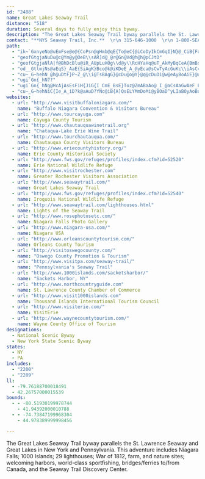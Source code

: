 ```yaml
---
id: "2488"
name: Great Lakes Seaway Trail
distance: "518"
duration: Several days to fully enjoy this byway.
description: "The Great Lakes Seaway Trail byway parallels the St. Lawrence Seaway and Great Lakes in New York and Pennsylvania. This adventure includes Niagara Falls; 1000 Islands; 29 lighthouses; War of 1812, farm, and nature sites; welcoming harbors, world-class sportfishing, bridges/ferries to/from Canada, and the Seaway Trail Discovery Center."
contact: "**NYS Seaway Trail, Inc.**  \r\n 315-646-1000  \r\n 1-800-SEAWAY-T  \r\n [Send E-mail](mailto:info@seawaytrail.com )  \r\n\r\n____  \r\n_**Pennsylvania**_  \r\n**[VisitErie](http://www.visiterie.com)**  \r\n1-800-524-ERIE (1-800-524-3743)  \r\n____  \r\n"
path:
  - "ik~`GxnyeNo@uEmFse@e@{CoPsn@gHmb@qE{To@eC{@iCoDyIkCmGqI}N}@_CiB{FoBuHqDgXoB}KmEcPgIgYcQ}q@_Lya@yGwUy@sD}Fah@gCmP}EoQsU}t@wCyIeVuh@aXg{@cCcFeMiUaCsGeJm[q@}AsGaKgO_WiAqDsCoMmAsEmCwHcSye@sVmk@yAeEmBgHySkc@iDmG{E{Hsl@sw@qCeF}IqScA_D[qBeLegAUyAmAuFa\\maAkZc`AuPsa@wH{RkpAqhDoAkCsJePwB_D}CuDoIyHmKmF{A_BqAsBos@i}Ak_@qv@g[uq@cEgIwAmEwC{OqAuD}@qAyGmHy@gAy@{A_K{XkOgd@oAeEs@mDs@uJWwAmAgEcByDw@{A}HgNoCiGcFsM}@eBwYic@kKgP{@aBc@eAgAgE[wCK{BMoUD{LEgCk@sEgAaE_AmB{L{QiCkCiBcAwBu@}BSoS?_CM}DeAaEmBoByAwBuBiAwAiFgI}CsCw`Aun@oIgGsA_BiA{Am}@i{AsVeb@mAgCu@mCYcBmCkS_@aFIwBDyd@A}NIqCo@gFc@aBcAmC{AsCaEuFiAcAeAy@kC_AeC[yUIcBGsCs@cDaBcQuNiE_EiB_DqFcOcAsA}IsHiA_BmUy_@}@sCy@{EsLgxA_Hq{@eA_KkJ_UydAqcC}FgMmHcM_AkBiCaIgBgG}BaJ}TkjAu@oCsByFiDsFgDoDwCyBkPyJyAmA_AsAo@mAam@q~AwHuSeI{U_AaDaYisA}[ycBkf@g|BeCoMeAsHuIk|Ay@{QHsBjJ{s@mMyDyFuBo@_@sCgCyAeBwAeCk@_Bi@aCi@{FeAiRI_CDeCZaD\\sAlGwRb@qBTyAH_CEaEY{BcVyo@oAgCyQc[gAuB_AqC}Gm\\wUkkA_CwJsB_L}FkXsAyDcDmG{V_d@yDmBoAMeCC{DjAyb@xYoAj@gBd@A|AbKzExFzC|@x@bM|QrC~FrAjA~C`EXl@Rr@JvACbSe@dEaCbM_\\eGaW{@q_@w@uEAeVRgBK_CeAsGoDiAw@cTyVu@s@{GsDoA_AsAyAiCkEsBoCoLgKw@y@{AgC{@_CkEmP_CuJa@eAkAyB_@a@cAy@}WmLcy@wKsPgKoRgQy@aAaJiVwK{W_n@y}@wCgF{@{BgGsR}Jg\\cJaMqA_ByFfBa@?uNsCsWsGaZuBmBWeTiKeGaSeAmEs@oDeBaQ_@uFgfAgk@_|@qe@agAwaAWm@SaAEgFOqAW{@_@}@uCsDYm@Ow@aDwWmLqt@iAmMsAiU}AcKiRw}@kQwv@eLsh@}Gs^wAaJ_@iAk@eAiAaAmBmAoD_Cui@oX[[_LwWoSed@cM}W_Mii@iQot@aAkFe@oDcCsLwEw[_@yCK{CCiZa@sDkDaE}WiXkFgJoDaF_NyVwYig@aNeWwD{Ks@yAgNiXsOcSmHuH}Uq^cXaf@gBsCcIaKiAaCSq@aAyFgAeCi@s@yRqPuFyFWm@yBwCgAgBqB{EkGoUoAyDcAsBaC{CUe@cY_[}BsBoCgBwBeAyC_A_C]wAGob@kAwE?u@PsQL_Py@e^uA{^qB{Ok@aEPsD`@mEjA{GrCwHrC[?}J`EyNxEeC`@sLt@cDx@mC`AebApb@cItDmErC_KxEaK`EsHxB{G`CgXdLmErCaK|KwGxHqEfEqLxHySdTcCpBwa@~XaBv@sBb@_AHiC?}BYyPkD_DSyAD}QlDyD?wEy@_B?wARuErBaC[aMkC@mAQw@w@a@UCi@Jk@d@S|@CfAKl@k@r@eFfF}JdJ}@`A[P}EnEiw@`t@sAxAqVvTa\\pZ}p@_EwRuBkt@eFgc@uCyDsB_AyCm@gDu@}D}EoCuDqAc@Gy\\eDw~AwMg~@mJqjAuKclAuLkkC}XgU`Ho@LsBSkNyCqDUyB@y]xB{ClAaF`DgMpKwDhC_c@zT{KfDqEfAgJjAcDl@gVtMkCvBsCtCwOpUcB|CyWzl@o@zB_@xCOlDDxI_@nDo@|BcIjTy@xAiAvAuIpHcBdBc@r@{@jB}BbGuJfXsH~\\YrBOtBWdKk@rLo@pKc@vC{@|Cwf@z|AqHj[oAxIsA][?q@Vw@`A_DlEkBlDEd@lGxCi@ze@}Bhy@o@rRYjOO^UrEsA|N?jAR|AZ|@\\j@hA|@t@RjV?xAFjA\\r@`@VVp@lARl@PrAB~@?|NInAy@`HEnCDjCr@tIJ`EBtIe@dOw@pK_ApHmBtJc@`BsItXiAnEoAjIc@nDUrD]`IA~DzAnvBE`G_@rGy@zG_A~E{B|HgBpIsAhIc@rD{@tDaAjB{@p@aAd@qAT_GbCeCx@sAT}VSNdCXdTZbO\\xWEtAc@`@ODUMuMoRgKaPqCsDcDsBcg@yV}CaB_@]sDp@gXnGqP~CyFrAmV~Ese@xCkACe@SkKmIgCkCiCmDkLeScXgOqFyBcAs@}BeDaNaVuAqB}CmBiRgHmBYmY}@yBBeIr@sBE_BYsBy@}EeCyCm@cC?gAJiFlAkBLsSk@kU[ePe@oAM}Ak@aAq@mAiAm@cAiCgGqI}TcBeDu@u@iBsAuH_DcG{AyAQuGqA"
  - "geofGtgjaNuDu@c@Ym@y@OeB\\sAR]d@_@r@Gn@Vd@h@h@pCJtD"
  - "geofGtgjaNlA|f@BhDcBlu@iR_AUpLuHOg\\d@y\\RcHYaHq@uT_AkMyBqCeA{BmBsL}M}@e@yBYwARkF`BeI~CiAl@uB|BwTpXo@l@_B~@m@PyARuXdC{GZwDg@}GqA_LuDo@KcSVcFR}JlBcu@`QsCNwXo@gGw@eKsBmBKiHDqDQ}i@aDcL~BqAmMYuAo@wAsAs@k@Eai@?mCEiB[yCwByA{AiBsC_B_D}@gCw@aDyAuJgK{{@oRkfB?{G\\gEbDwTnAkFTk@|@iAhCmChAcAn@e@lFuBcAgGk@sEYsDo@gKmAeZ_AuFmOkh@mE{McCoGsOy^w@cCoAcFoP}x@yBeKkG_[sH}_@mDwReJ_e@eJsf@qOcx@cAiDkBiDgFuHmCmF_AmDs@iEqCgTcYo`Cch@cgEkJ_x@UeF?mAhAiUD}DZoy@\\_g@[_F}BwJ{@kB}@mAsDmDmBwAcAk@uMZwLb@cCGsA_@_FuC{AsA{@wAmBw\\{RalAyEwZcDwVEgDl@i\\~@ebAAmDSsCaDeYu@aI_O_fA[_Dc@cKI}GEmlAEuEOuCqBgQyBsXqDoQoBgJmHaUiBgGuRuy@c@uBYgCIqFx@cXI}Ek@yF_CoQ}@sFyAoHiAeDyJwT{@kDc@aDoOi|BmIqfAsFyx@qDee@s@uKo@aTIoFk@mM}Ok{BEaE?mq@XskBr@ymA^ebANiHpCsTTgG^apBrBgyDj@}zDHw}AXo|AqBevDsCgaHa@uFc@kCeBwHUgEOuwAKgJwBoV]qcDo@snBJwt@SaUoDoMcB{Jo@mJaGgq@e@oCcIq[m@gDwAgMQgDuAge@y@qDeF{NuKy[uDaKm@_Cu@{GKkBCkKb@wnBKyoAiGA?lIOfAUj@[`@g@V_@Ds@E_@]Yc@[_BOqBm@eX?yEFcUdAmi@Rke@dAyZBeCd@ydACmh@NkWUaf@iCsaCe@qI}AyMsCwMgCgIyC_HoBuDy\\kg@kAuBqBqEuB{G}AsGcBmJqAqMa@kG[cLIuHDkLbDipBb@}MbDsn@bAcW`NqaC|Caq@ZoJ\\uS?}o@b@yNz@gO~AeOdBmK`AuFpEcRnEsQ|Oad@nC{JpAsFhAyGlAcJv@oNTyPNmb@Akg@Ycc@cAaRi@cPyBuWwJ{m@gBoPe@aHYeJEcGNuG\\gGd@mFn@kE~@mFhBoHvDmLbCyFbCaFrIqOvCqGxB{FrBoGbByG~@qEbAwGx@qHh@oIZiJL_OQub@Jc`A_@wOqBkc@McIAkFH{H^sL\\mH~AkS~@mI~BcPfD{PfHq[pIk]bCmIxAuF~A{Jr@eJT}GdA}bAp@qXtAqZ|@{MlDmd@^uFTwGDiDXerABsDXcH`AeL\\wBhAcGr@cCvKq\\rA_Gx@{Fn@mKH{JIwL?_HLyGd@gH|Gsg@pHge@bBmL~AiOv@wKz@gPXsKF}EFgSKuKgBir@UuURqVNkHl@cNv@oId@gDdB{IfGcVvBsK|@aJZyE~@iVd@oGvAoMlByM|BcL~C}L|AkFtBgG`GiNlBkDdBgC~CyDdDgD|D_DhEyBfGsBbD{@hDk@pVeBhEa@dJkA`PyC|PmExT{ItO{HrQcLrF}DpIoFbG_F`DuCbFqFpFoHvHiMzNiWdGgL~C{GfG{NjK_Y~@sBxAeC|BgCbB_BdBkAlBaAbTsFhCeAbCgBlBeBfDuE~CsHhA_Fn@wE^iFBgEIuEcEyh@YmEKyD?aIZoJ^_En@iFr@qDdB{GdDuIzDmHrIwMjOiWdC_FvBsFt@_C|BoI~@gF|A}LbDiZh@yCdAaEvBwGdBuDjJaOn@yA|B{GxAoGf@}DzCsb@l@aHp@sFdBoHz@_DrBgFdAsB`H{JrC_GbHsVH_@AYxBmInEmPNoB?wBoAwQY{N]yd@dGm@EaAcAeHSsBLeBn^uxAn@gDPmBNgEVsBnSwx@vGq_@vEq[dAgK|AaDxBmC\\m@~@_A~@c@b@EtAJ^LdIjD|BXf@M|@k@nByDXa@b@_@n@YrECnAa@l@q@TiADw@AeD[iK@yEZ{FhG~BtErClC`C~RtS|XdYjEfErErDbJ~D~IhDvYlK`{@eBfH[riAyB`K_@fNStFuG`M_JgAk{@]_f@c@cYBgC`@aFBwB]iEo@wEEaDHoB^yClDwSd@cE\\cEd@mNb@aEtAmFtAgEr@wCNuARqCDaDSsD{@cJ_A}DaBuD_@k@eAuAs@q@yCqBaLgGicAgc@{AdAmOhM_SbKeYrOsElBuXjHoGbCcKxEaDv@mI^]I{M^gCA_D]egAad@}D_A}DW}CHcBL}WtF{JjBsCz@iAv@o@r@sLvP{ANgAs@{AcFeCcKg@sAa@s@aA]aLgAi@Ky@i@Yq@mFsPuE}QuAgJ_BoQBwGn@aM}Bea@OsHUyCYaB_@eAsBaCo@sAUwAc@cKYkAsBsCs@aBoBiDyBuFcCuEgJwUgAmDeDgVm@gIu@}FgCyQsBgLcDkUeA}Is@eH}A{S_Is}@eAsFkSi~@cDyOYqBEm@BqB~@yg@]}D_BsHYkC{LsbBcEmm@IoIDywAKeBgBqMKeCOcp@g@c~@i@mkB_@ag@KsAsCgS_@sEqEe_BGeg@a@}{@Owv@eBoKyNgt@i@cGI{m@[ejAiCuTW_@cG_d@UUYmJ?_GUaNy@uNs@{EyBoKcD}_@gBwk@o@oXa@cXJsC~@qNhAsIhBuRb@sDfDiSd@gITuKu@e]I{Lo@qa@Om@gHyKcCu@Ie@nBoZhAkRhAgEl@eAh@kBDeAGif@GqCIsAcBcM_AsJwKoz@s@kOe@sh@Zmi@JkBbHwUzHyYrPmr@rKqa@p@iBRmBpIe^hAeHhBkj@|@kO?qEdEcxAlCwQNKb@eCzMgi@xU}i@|@}CdEwTvDeWfCmNDy@JQb@}KWoRg@aOiBe{@gAk\\oAsHUg@qLya@I_A_@QeNme@cBgMAaBSe@qFseA_AgVs@iG_@iSYsc@pK_@\\l@t@fEv@jDd@`AxA~AzHlB`Bx@lFrEpFpDh@TxBp@zFDza@_DpI_CpJ{Cxa@uWrDuB~JyGdUiUfCgBpBg@dgDoBH{B@gEGc~@OeCaF}e@aLqb@gVkeAiYmlA}@iFcA_K{B_a@iAaf@d@sOnCyg@l@kOJyEAoIqAgp@e@qPs@o_@_C}~Ao@k^oGi|EBaDr@eH~Jed@dP_u@hAqEdBuImDgFiCsHUy@c@eFcFop@oBeWm@qz@u@wd@mAy|@g@aI{@eHy@iJUuFIwKDuJb@cQh@aG`Ggb@h@sFZeJKcNm@mi@_@eD[yA}@{Bc@a@kUqa@gB_CqEaC_D}@gFDwl@bByAIu@SyAq@m@c@iAuA}DuDcX_Z{DgK_@kBy@QuJs@sEg@{OaA}De@sAc@sDSmKVoMr@aEd@oDn@gDjAaFvBgMlEwDz@{BVy[`A}z@jD_`B`IqEFqCs@wCaBkMuN{ByCmEmHsCsFwGuJgT_Ys@w@oCyBuKiHu@w@uKqQoB}Di@gB{c@guBm@gDWyDFaFbEed@vAwXtCoSRuBJeCRcMn@iUHeXCsNi@cOB{f@CoBKaAo@aC}@_B_BgAcAYsD?mWx@cAWeAmAm@wB_DsZeDah@WwCYgB_AsCoLqTuA_Cs@w@cAs@yAs@oAYmAGk]bAqa@rBs@JcCv@kKlEmCXy@?kBY{DcAyAu@_c@ee@gB{A{@k@}By@qBYgBCkjAbEkCOaBUoBm@oB_AiAw@sBmBek@on@_C_DaZgi@og@ar@mBeDuq@gqAsBcDeAqAmBuBkE_EaBgAcCqAwGmBcTyEoKmCa`AiY_d@{NiAg@iCeB}SuRoO}MgKgKsAyBwEiLePs_@uc@yeAqHaR{J_V?OyYor@gDuIUgJKy@UkRe@{Twe@cbCQal@w@m\\UkGqI_dAa@gFOgD{BicBcDip@WgIaB{lAIeBoAoLI_BuAmgA?{IViMAqIoAsz@WgHm@yGgAuFmYchAsMch@_AyGyBoSYyDu@mf@SiEU}B_AyEsOkq@o@eDe@kDc@aI]_WaBq_CgB}@gIwGyBiCgB{Ce@eAo@iBiAkEwI}`@}AmGuRii@aC{HmI_\\_B}DqZai@}CuGoBkFgDcLeOgj@iS}w@yFwSyI{\\iRcr@aLwb@sBkQQsF@aDb@kIFiDi@iXq@kf@y@{_@Uc[Y}Si@_Gy@gDiB{D{LuNoLmM}[k]c|@_~@}Ye[s]c]cCeBks@iVsH{BwDWei@|AkKLsFEaF[aMqBoR{BkIo@yAUcBs@{M}GcC}AmDkDaMoO}DsDqv@ao@_EsCgGaDoT_Iq\\cNqVmJieAsb@yg@oTiBm@wVsE}BYgk@kEaq@qRsA[iCW_a@~@eC?wg@wDkI]eDRaBX{A`@eDvAuDtCqBxBsArBaAjBgAfCy@jCu@|Cy@dGyFdj@q@fFu@tD}A~E_BbDmBxCsA|A_CrBiDhBcDhAwC`@yWf@wC^gDbAiFxC{[jUiAr@yBx@}El@st@fDiDp@iOxF_EdAiNzBaK~@yCd@mBr@}BrAePhNoBxA}Av@cAXsD^mCKuBg@cBw@cAu@yAyAeBwCm@uAgEsNiFqNyA_Cm@k@iBgAcB_@oBC}CNo\\bCaMv@uXdDed@hCyDbAqLvGiAb@iCZaNv@gARqCxAeBfBk@~@km@dcAiA~AmApAoA`AoBz@kDd@wn@~DqCd@cLfDsE~@yKf@eRd@}ARcB\\cXnJmXxI}F`BmAPgL`@}CB}WiCwBIc{@CcEDsQlAaJ^aAG{A]qJcEmCu@uAGiQ?yC\\un@|OoCd@}B@o`BuJug@gDgCe@_Cq@gTqJgKmDqD}@gBMqTm@g~@}BcFa@}F_AqC{@{A}@}AgAwDqDeAeAmCmDmDgGeDoHmAmDoHe\\iAmDoByDwI{McDmFgCgGeRmg@{N}XgAaDyU}z@uMuq@}LelAc@oDi@qCqAsDaNqVwHuOeAaB{EgGyAyA}AcAs[qNyBq@iB[{j@_HsD{@}DkBge@qXax@qd@aFaDsDmDiAsAeA_B}MwToBcCiAaAoA_A_CkAca@}QkJoEcE}BmCgBeZeU_BsAoDsDaDgEeBwCeMiWiAcC_B}E{AwFe@qCa@yEiOskBwDk[EaA{EeEqs@op@iAs@sCmAwIcCwBUa]MeO`@yiAyDoeAsF_a@eBqWuBcBDoBXea@tG}t@~NiBTkDDkCYoDeAqDsByQtp@k_@lrA}F|ScQtp@sA~DkMv\\}[d|@qk@byAuNp]k[vx@eBdE}LbRiGfKsArCu@nCsDp[}@dEaJtX{Nz^k@xBu@xDk@rEuAhQgF|l@gAxN[zQy@dR_AzLqFxc@_O~sAo@nHqAzRq@bH?~Af@lKj@dRI|F[hJCtBHdE\\rFdAlKx@hRpB~[jBdUhArSvE`n@nA~Rn@rFrE`Zx@zJTpLRj`@ElCS~BWxBm@xCg@rBg@xAqAlCiBrCcBdBcChByi@|\\mCrBiB~B}m@b}AoL|[cFvOcS~o@ua@pqAsObd@}@xB}Yzl@gKjR}BxEaArCiI|Y_EvOmA|De@`AgA~AmB`Boj@xZkNim@oKka@oAiF}AgMk@iKUwBWyAyAwGyAyDmIoO{IuM_KsLuFaG}B_DiKcLoXi[cj@k}@w@wAsBcF_A_DcAuEYiBo@}Fi@mOoAmd@i@mH_AyF}FyRcT_p@uKcZyEuNiNie@sB{HsFmVmA{DeBqD}B{C{}@gdAuA}AoA{BgBmEkGiWkAaEgAqCcByCkOyRcFeH}CsFcD{HcFuOgDiLoDcRcC{KiAaCwGoPaImQsHkQeDeH_D{Hc@yAkNaj@uLyg@gJe_@iRmh@}CsHeMoXcCwGe@}BmCwQo@yF{IgoAo@qKgFes@u@oCaXas@mFoOiRuf@iA}D{^elCc@gA[a@aFkFiAaBuLiRYs@sGw]kIef@eA}EgE_M}D{Me`@mlAyY_aAeGkSm@_Co@eEcCkYu@yGi@iDcGoXc@_DqKctAi@yDiA_EiBcDyAcB}AmA_}AejAiQ_N}DwDaCgEgj@anAaAgByAcCmR_XI_@mXe`@uS}ZgBuE{Puq@iBuEm@iAgiAseBaRyYyRc_@wTqa@an@iu@gIiM{@sBs@wBu@uD{AmKu@uDIKiAuGm@_C}@mDyAqEkBqEyE}IwB{CaNaOiCiDwBqDcE{IiA{CgCyI_BmIe@iDs@kHe@mHqE{iA_@uFeAeJsAwHqA_GuBuHkAkDwAsDmDsHiBaD_D_FwDuEmCmCoN}LmHcHcEmEmF{GkEcG{HeMeWmf@qI{O}DqGyFwHgc@mf@kLuKiLuIee@iZyDuBqOmKiNoLqKmLuJ{M_O}T}HcMsAeCcBsDsCyHcTiu@cE}KyC{GqEmIa^ak@mEmGsDkEgDmDgHiGqE_DyD{BmEyB}VuK}GyDys@si@cByAoDuDaEwF{BcEqCwG}GeUmEsQw@cCuGcPmBqDsA_BmAmAwCyBiKgGaIaEkLsEgIqBkGu@mDSmEE}DFiGj@cCZgFjAsC`AyBdAuEdD_DzCiC~CsBlDuApCaThi@qFtM{BfEaEdGcDrDyE`EsG`EeEfBcEpAaHjA_FZ{FBgXqBmf@cEiBWuBc@{DmA_Bo@}D}Bci@ka@mg@_^wqB__BgFmFwF_IeEoHwDuIcAwCsB{GkKee@eBgHaCiGiCgE}BsCyCkCkaAqq@cE_EiByBuCsEuBeEkBaFuBiHuv@}iDoBmHoA{DuEuKoDsGaEgG_@}@uJiLeAuBm^_c@}AwBiBsCsAiCmBmEy@eCsAqEq@}CgAmG_@sD_AkJO{CYiOOaEc@_EoAgFyAyD}AuCcC}CeAaAsRoLUCwAu@gLkHsEoB}Cm@gCUmCDyDd@sBj@kLlEoCf@mCLsAA_CSmAWoC{@qD_CiBeBcByB}AoCgN{^cCiGoBeE}Rk\\cByBcG{FeB_CyAgDoEcNk@sAo`@}x@}AsDw@eCiPcp@}@kCiA_CuAiBw@w@_UwQcYuVgc@y`@kGsGsDyEud@on@sReXyTo\\yVy_@{V}^mReXg`BczBkAe@_b@il@kOmVq@oAaAqCcCgI}A[iAm@y@w@iCyDiP_YqIoQiCgDmFwE}DoCsUaNs@s@{@sAuHyRsGeNMi@qBmF]uAi@{DIqAEmDNgIEyB]kCe@uAkLlJ}g@u|ADk@`EgDiOyd@OiE_AyHo@uJwD_Di@m@}MqWsByFeWiv@fCgC`BeCf@eA~AeFaSqL_EqDkAyAy@uAiAsBcCsGwZq~@}BkFgC{DcDyDkAgAwCqB}FcDcCkBkXq^kDiEwc@kl@aa@mh@}b@uk@eBuCgDeHar@yeBsBkEaGoLob@yx@kD_GcD{D_LsLi]s_@kLuLaDcCu^qSo[iR}C_C_BoBk@cAi\\yw@{IaUgOy^kRef@qMc^iAgCoFoK_GiKoQqXwEyHsCkFkDoH_EyJuS}i@kN_^mRee@gj@{vAuSkf@uJ}U}Vwr@gIiTks@grB_Os`@mj@oxAaC{Gy@kC}DiPa]orAiBaG_FeK}d@e|@sBgFsAyEo@aDi@gDi@eGI{BEmJTsFRsC`@aDp@yDxFoYl@uFR_EB_DQgHk@qFmAeGiAkDyAgDy@{AcDaEeAcAkD{BsQ{ImFwDuFcF{EmF}BaD}EqI}DgJoD}KsByIy@iEcAyHe@mEe@sG]iIIgJVuqAKaGe@mHqFk_@g@_DiAoEsAqDcBaDgDkEcEaEaD{Eq@wAcBuEy@_Dm@{CuAyNoBqUoIiy@cCyYeEsc@]uGIyE?uNOsLYiFkA_Ne\\qdCoNghAmFy_@iFka@eARaAAiAo@iFgIuCuD{C{CiFyDeEqB{\\uNgD_BoG{DmEsDgDgD}C{DgCkDuBmDoB{Dq`AuvBgC_EyCoDsC_Cws@{_@cC{AeE_F{@{AgBaEs@}Ci@cD[yCSyCCyBLyEn@iGhAeFnAsDz[qw@dBmFv@qCdAwEx@_Fx@yGp@oKP{G?kEImGKuCs@{JoAmJsB_KmBoGqZ_y@[kAWqBAsC}By@c@[e@s@aQqe@w@yAk@y@w@s@iAm@kGkAg@Y{FoH}DwEyX}WqFaH{LqQiAqCi@sBc@{CGeB@_DX{Dx@eD|CqHd@yAr@qEJ_B?sCO{CiBmKO_C?iAD_BXkDfFoh@b@aGJ}ClBozADqNa@o^OmDOmAg@uBeOq]_OkZo@sBMyAEwBfEGlBYnDqAlAs@~AmAbBkBhA_BtAmCjBsFlIy`@rBgGzBmEp@aAvCeDtAmAbDmBrAi@|E}@nFK~WXdBIlCPnBBCeBLmF~@}Sr@wVDqGG{EyGcxAmAmUkDaf@c@{D_BoK{[}xA}CkLgLs^q@{B}AgHoBmLq@_HwC_c@_@oCq@_E_@yAwAaEyBmEmBsCoNoPuDyEmAkBcCgF}@{Cu@eDwE{^uAwFsBcF_L{QoA}BmAoCuCmImFqV"
  - "od__GtlmjNs@aEqS}_AaE{SiAgK}Bco@k@iKDeE_A_@yEca@sCwTyAcGuKc\\iAsCcPc\\_GoKiI}MiDeHsPy_@uAeCo@{@qC}BeDcBwBeCoAsB_AeCi@yByAuK_@_Bs@mBcAuBwF_KcDaFeBeDsA{CeAmDkCeKoAaEiDgHsd@ov@mEoG_@MmB_BmEmCyV{JgFeBkDyAwCaBwCyBcB}A_BsBcEmHkPwf@_Tsx@kB{GwC{GoW{o@_K}W}DgLsEgPkP_q@mAwDqBoDkBmB}CkBmEwB}BoBoBgCu@wAgAsCcAaFW_CMoB?sE^_NDuEUsEOaBg@}CaAwDaBwDu@uAyDgEyO}KsBoB{BgD}AeDiAeD}AoMaKy_Ai@gDe@eCwByHk@oC_Gw]qAaGcOsb@{@qD_Lqw@kU}|AaBeJaHg\\e@{DoBcXcAwHiQchAaG}]}AmHmGk]u@aDgDmPyFkVmTcn@_DaIgj@}fAiOiYyFqLe^{{@wNeb@iDuKsXwy@uAsFiAqOiFsx@iAiN{@oEsAwDiBgDcBgCsAaBYRkB}@}Aa@sYsCwCsAsBkBqPqZgD{GoQs\\or@mnAgFgSO_By@}RqJg^I]"
  - "cu~_G~hehN_@h@uDtF}P~Z_@\\i@TsBAgG}@cDu@o@Y}@q@cDuDi@w@eAyBoAiE}@oAo@g@yNgGke@}SmFk@iAYyGmGyAgAcEqAyCS_OuD{OaFwGiCk\\cOe@y@YaFWq@k@o@sBiA}AiBu@kAyAmEsAmCo@_AsDyCeAmBg@m@o@c@s@SeGSgAMs@SwKaHsCwC}A{@y@EcD`@iAAcA_@cFaEsAi@qIgA_A_@eAgA}@}Bo@gA[[eJyMmAgDi@qCC@"
  - "ugi`Gn{_hN??"
  - "ugi`Gn{_hNg@HcAjAsEsFiH{JiG{I_CmE_BsE}Toz@ZmABaAo@_I_@aCsAaGwAeF_EcQc@{COkCg@mAaAs@Y]_@sAIm@YoIE}DDuCJyHJ{A^_DdA_EhAeChAcBnBkBlQuKdBsApCgAdC]fD?`E^pP~@`A^p@`AXrADbAGdAWz@a@v@]TwDjBo@f@_@l@_@x@UpAMjFBzAXpBpBhH`AlBhA`BtApAh@XdAf@dBd@dBPzB?zCe@lFgBhAk@nAKnA^b@\\h@t@b@bAxBpSLdDMnMD`DpBpYFdBBnHWjH[rC_@x@i@f@kJxD[XsArAoA~Bi@dBiBjKy@vCcAdCkHnMw@nCg@|COrC?nD`@vF"
  - "cu~_G~hehNiC{Ie_A_iD?k@aAuD?YNc@iB{A]QsELYMmDoMi@yBOaD^yLIaBOyAoBuHgIzE_@DHd@c@lAe[uQs@m@}@_BsLkb@_E}Pw@eCuHwNaAmCsBsHsCi]]uAe@sAoAeCeNw^qHqXsAgG[gCe@aC}@}As@o@sCwDi@eAo@yB}@uFHaAXeAlNgMdBkBhEoFvDgEmFwRcAkAcAk@kMgf@_CmJ?_@oQor@uZ{jAoCeI_G_SuBeG{FcRqE{MO?g@mAgGeJ}_@wl@wAeC}w@smAeAsCwWubAiN}i@yCiKye@ekAmAcE_GaXuAgEaKqUcDeIsJiT}DiFoN{MeEmFkQ}[mMmV_CwFoBoF{Oej@sDwNy@qEoC_RgBkJwI{a@iEgPi@uDIsB?wBXgJMmEOoBq@aFoB_Kw@{C}B{GmCyFsf@aw@eDcGqGeMoRya@iBiFmByGoNsj@wC{MkBuK_PkbAmA{JiB}SsDc_@gIit@}BcMsG_YyBgGwBcFUMSe@wK_ZyPuh@sOwd@yx@_eCgKoXaJcWia@ogAwDsMoQgu@"
websites:
  - url: "http://www.visitbuffaloniagara.com/"
    name: "Buffalo Niagara Convention & Visitors Bureau"
  - url: "http://www.tourcayuga.com"
    name: Cayuga County Tourism
  - url: "http://www.chautauquawinetrail.org"
    name: "Chataqua-Lake Erie Wine Trail"
  - url: "http://www.tourchautauqua.com/"
    name: Chautauqua County Visitors Bureau
  - url: "http://www.eriecountyhistory.org/"
    name: Erie County Historical Society
  - url: "http://www.fws.gov/refuges/profiles/index.cfm?id=52520"
    name: Erie National Wildlife Refuge
  - url: "http://www.visitrochester.com"
    name: Greater Rochester Visitors Association
  - url: "http://www.seawaytrail.com/"
    name: Great Lakes Seaway Trail
  - url: "http://www.fws.gov/refuges/profiles/index.cfm?id=52540"
    name: Iroquois National Wildlife Refuge
  - url: "http://www.seawaytrail.com/lighthouses.html"
    name: Lights of the Seaway Trail
  - url: "http://www.rosephotosetc.com/"
    name: Niagara Falls Photo Gallery
  - url: "http://www.niagara-usa.com/"
    name: Niagara USA
  - url: "http://www.orleanscountytourism.com/"
    name: Orleans County Tourism
  - url: "http://visitoswegocounty.com/"
    name: "Oswego County Promotion & Tourism"
  - url: "http://www.visitpa.com/seaway-trail/"
    name: "Pennsylvania's Seaway Trail"
  - url: "http://www.1000islands.com/sacketsharbor/"
    name: "Sackets Harbor, NY"
  - url: "http://www.northcountryguide.com"
    name: St. Lawrence County Chamber of Commerce
  - url: "http://www.visit1000islands.com"
    name: Thousand Islands International Tourism Council
  - url: "http://www.visiterie.com/"
    name: VisitErie
  - url: "http://www.waynecountytourism.com/"
    name: Wayne County Office of Tourism
designations:
  - National Scenic Byway
  - New York State Scenic Byway
states:
  - NY
  - PA
includes:
  - "2200"
  - "2289"
ll:
  - -79.76188700018491
  - 42.26757000015539
bounds:
  - - -80.51930199978744
    - 41.94392000010788
  - - -74.73847199968304
    - 44.978389999998456

---
```


The Great Lakes Seaway Trail byway parallels the St. Lawrence Seaway and Great Lakes in New York and Pennsylvania. This adventure includes Niagara Falls; 1000 Islands; 29 lighthouses; War of 1812, farm, and nature sites; welcoming harbors, world-class sportfishing, bridges/ferries to/from Canada, and the Seaway Trail Discovery Center.
